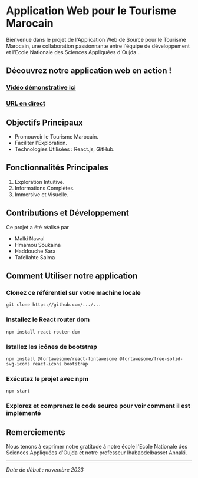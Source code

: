 # Application Web pour le Tourisme Marocain

Bienvenue dans le projet de l'Application Web de Source pour le Tourisme Marocain, une collaboration passionnante entre l'équipe de développement et l'Ecole Nationale des Sciences Appliquées d'Oujda...

## Découvrez notre application web en action !
### [Vidéo démonstrative ici](https://clipchamp.com/watch/UZldRyqT5aE)
### [URL en direct](https://stay-awhile-one.vercel.app/)
## Objectifs Principaux
- Promouvoir le Tourisme Marocain.
- Faciliter l'Exploration.
- Technologies Utilisées : React.js, GitHub.

## Fonctionnalités Principales
1. Exploration Intuitive.
2. Informations Complètes.
3. Immersive et Visuelle.

## Contributions et Développement
Ce projet a été réalisé par
- Malki Nawal
- Hmamou Soukaina
- Haddouche Sara
- Tafellahte Salma


## Comment Utiliser notre application 
### Clonez ce référentiel sur votre machine locale
``` git clone https://github.com/.../... ```
### Installez le React router dom
``` npm install react-router-dom ```
### Istallez les icônes de bootstrap
``` npm install @fortawesome/react-fontawesome @fortawesome/free-solid-svg-icons react-icons bootstrap ```
### Exécutez le projet avec npm
``` npm start ```
### Explorez et comprenez le code source pour voir comment il est implémenté


## Remerciements
Nous tenons à exprimer notre gratitude à notre école l'Ecole Nationale des Sciences Appliquées d'Oujda et notre professeur Ihababdelbasset Annaki.

---

*Date de début : novembre 2023*
